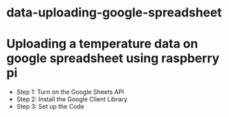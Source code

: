 # data-uploading-google-spreadsheet

# Uploading a temperature data on google spreadsheet using raspberry pi
* Step 1: Turn on the Google Sheets API
* Step 2: Install the Google Client Library
* Step 3: Set up the Code
